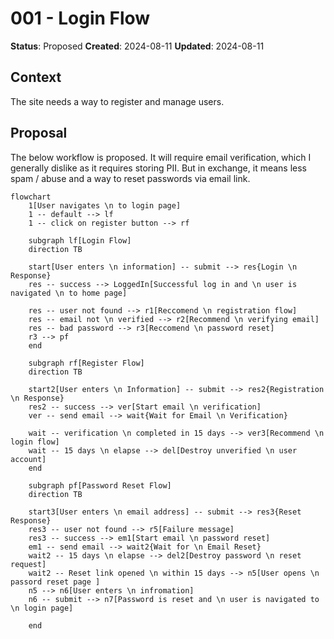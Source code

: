 # 001 - Login Flow
**Status**: Proposed
**Created**: 2024-08-11
**Updated**: 2024-08-11

## Context

The site needs a way to register and manage users.

## Proposal
The below workflow is proposed. It will require email verification, which I generally dislike as it requires storing PII. But in exchange, it means less spam / abuse and a way to reset passwords via email link.

```mermaid
flowchart
    1[User navigates \n to login page]
    1 -- default --> lf
    1 -- click on register button --> rf

    subgraph lf[Login Flow]
    direction TB

    start[User enters \n information] -- submit --> res{Login \n Response}
    res -- success --> LoggedIn[Successful log in and \n user is navigated \n to home page]

    res -- user not found --> r1[Reccomend \n registration flow]
    res -- email not \n verified --> r2[Recommend \n verifying email]
    res -- bad password --> r3[Reccomend \n password reset]
    r3 --> pf
    end

    subgraph rf[Register Flow]
    direction TB

    start2[User enters \n Information] -- submit --> res2{Registration \n Response}
    res2 -- success --> ver[Start email \n verification]
    ver -- send email --> wait{Wait for Email \n Verification}

    wait -- verification \n completed in 15 days --> ver3[Recommend \n login flow]
    wait -- 15 days \n elapse --> del[Destroy unverified \n user account]
    end

    subgraph pf[Password Reset Flow]
    direction TB

    start3[User enters \n email address] -- submit --> res3{Reset Response}
    res3 -- user not found --> r5[Failure message]
    res3 -- success --> em1[Start email \n password reset]
    em1 -- send email --> wait2{Wait for \n Email Reset}
    wait2 -- 15 days \n elapse --> del2[Destroy password \n reset request]
    wait2 -- Reset link opened \n within 15 days --> n5[User opens \n passord reset page ]
    n5 --> n6[User enters \n infromation]
    n6 -- submit --> n7[Password is reset and \n user is navigated to \n login page]

    end
```
